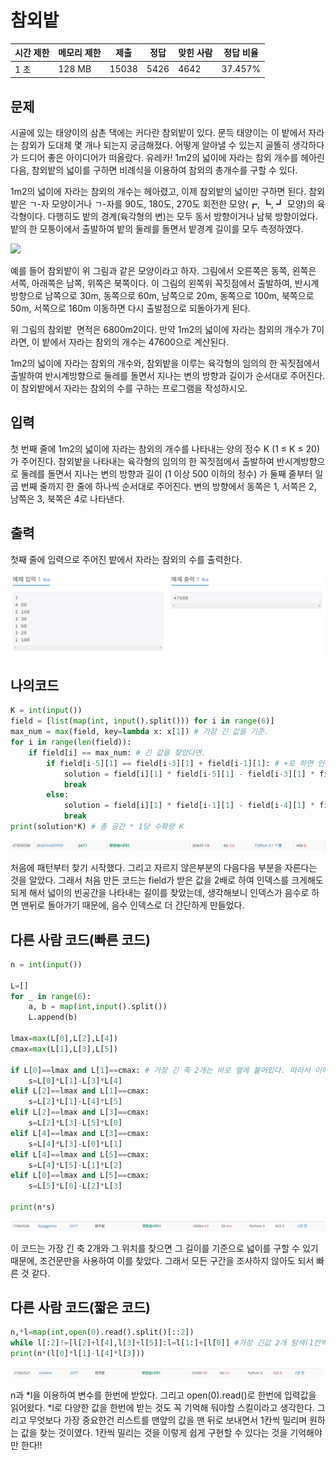 # 참외밭

| 시간 제한 | 메모리 제한 | 제출    | 정답   | 맞힌 사람 | 정답 비율   |
| ----- | ------ | ----- | ---- | ----- | ------- |
| 1 초   | 128 MB | 15038 | 5426 | 4642  | 37.457% |

## 문제

시골에 있는 태양이의 삼촌 댁에는 커다란 참외밭이 있다. 문득 태양이는 이 밭에서 자라는 참외가 도대체 몇 개나 되는지 궁금해졌다. 어떻게 알아낼 수 있는지 골똘히 생각하다가 드디어 좋은 아이디어가 떠올랐다. 유레카! 1m2의 넓이에 자라는 참외 개수를 헤아린 다음, 참외밭의 넓이를 구하면 비례식을 이용하여 참외의 총개수를 구할 수 있다.

1m2의 넓이에 자라는 참외의 개수는 헤아렸고, 이제 참외밭의 넓이만 구하면 된다. 참외밭은 ㄱ-자 모양이거나 ㄱ-자를 90도, 180도, 270도 회전한 모양(┏, ┗, ┛ 모양)의 육각형이다. 다행히도 밭의 경계(육각형의 변)는 모두 동서 방향이거나 남북 방향이었다. 밭의 한 모퉁이에서 출발하여 밭의 둘레를 돌면서 밭경계 길이를 모두 측정하였다.

![](https://www.acmicpc.net/upload/images/qqq.png)

예를 들어 참외밭이 위 그림과 같은 모양이라고 하자. 그림에서 오른쪽은 동쪽, 왼쪽은 서쪽, 아래쪽은 남쪽, 위쪽은 북쪽이다. 이 그림의 왼쪽위 꼭짓점에서 출발하여, 반시계방향으로 남쪽으로 30m, 동쪽으로 60m, 남쪽으로 20m, 동쪽으로 100m, 북쪽으로 50m, 서쪽으로 160m 이동하면 다시 출발점으로 되돌아가게 된다.

위 그림의 참외밭  면적은 6800m2이다. 만약 1m2의 넓이에 자라는 참외의 개수가 7이라면, 이 밭에서 자라는 참외의 개수는 47600으로 계산된다.

1m2의 넓이에 자라는 참외의 개수와, 참외밭을 이루는 육각형의 임의의 한 꼭짓점에서 출발하여 반시계방향으로 둘레를 돌면서 지나는 변의 방향과 길이가 순서대로 주어진다. 이 참외밭에서 자라는 참외의 수를 구하는 프로그램을 작성하시오.

## 입력

첫 번째 줄에 1m2의 넓이에 자라는 참외의 개수를 나타내는 양의 정수 K (1 ≤ K ≤ 20)가 주어진다. 참외밭을 나타내는 육각형의 임의의 한 꼭짓점에서 출발하여 반시계방향으로 둘레를 돌면서 지나는 변의 방향과 길이 (1 이상 500 이하의 정수) 가 둘째 줄부터 일곱 번째 줄까지 한 줄에 하나씩 순서대로 주어진다. 변의 방향에서 동쪽은 1, 서쪽은 2, 남쪽은 3, 북쪽은 4로 나타낸다.

## 출력

첫째 줄에 입력으로 주어진 밭에서 자라는 참외의 수를 출력한다.

![](20220817_백준2477_참외밭_assets/2022-08-16-16-38-08-image.png)

## 나의코드

```python
K = int(input())
field = [list(map(int, input().split())) for i in range(6)]
max_num = max(field, key=lambda x: x[1]) # 가장 긴 값을 기준.
for i in range(len(field)):
    if field[i] == max_num: # 긴 값을 찾았다면.
        if field[i-5][1] == field[i-3][1] + field[i-1][1]: # +로 하면 인덱스가 넘치지만 -로 하면 다쉬 맨뒤로 돌아갈 수 있어서 - 사용
            solution = field[i][1] * field[i-5][1] - field[i-3][1] * field[i-2][1] # 2번 움직이는 구간의 가운데 2부분을 곱하면 빈공간의 넓이
            break
        else:
            solution = field[i][1] * field[i-1][1] - field[i-4][1] * field[i-3][1]
            break
print(solution*K) # 총 공간 * 1당 수확량 K
```

![](20220817_백준2477_참외밭assets/2022-08-16-23-54-05-image.png)

처음에 패턴부터 찾기 시작했다. 그리고 자르지 않은부분의 다음다음 부분을 자른다는 것을 알았다. 그래서 처음 만든 코드는 field가 받은 값을 2배로 하여 인덱스를 크게해도 되게 해서 넓이의 빈공간을 나타내는 길이를 찾았는데, 생각해보니 인덱스가 음수로 하면 맨뒤로 돌아가기 때문에, 음수 인덱스로 더 간단하게 만들었다.

## 다른 사람 코드(빠른 코드)

```python
n = int(input())

L=[]
for _ in range(6):
    a, b = map(int,input().split())
    L.append(b)

lmax=max(L[0],L[2],L[4])
cmax=max(L[1],L[3],L[5])

if L[0]==lmax and L[1]==cmax: # 가장 긴 축 2개는 바로 옆에 붙어있다. 따라서 이에따라 넓이를 구할 수 있다. 
    s=L[0]*L[1]-L[3]*L[4]
elif L[2]==lmax and L[1]==cmax:
    s=L[2]*L[1]-L[4]*L[5]
elif L[2]==lmax and L[3]==cmax:
    s=L[2]*L[3]-L[5]*L[0]
elif L[4]==lmax and L[3]==cmax:
    s=L[4]*L[3]-L[0]*L[1]
elif L[4]==lmax and L[5]==cmax:
    s=L[4]*L[5]-L[1]*L[2]
elif L[0]==lmax and L[5]==cmax:
    s=L[5]*L[0]-L[2]*L[3]

print(n*s)
```

![](20220817_백준2477_참외밭assets/2022-08-17-19-09-18-image.png)

이 코드는 가장 긴 축 2개와 그 위치를 찾으면 그 길이를 기준으로 넓이를 구할 수 있기 때문에, 조건문만을 사용하여 이를 찾았다. 그래서 모든 구간을 조사하지 않아도 되서 빠른 것 같다.

## 다른 사람 코드(짧은 코드)

```python
n,*l=map(int,open(0).read().split()[::2])
while l[:2]!=[l[2]+l[4],l[3]+l[5]]:l=l[1:]+[l[0]] #가장 긴값 2개 탐색(1칸씩 밀린다 계속) 
print(n*(l[0]*l[1]-l[4]*l[3]))
```

![](20220817_백준2477_참외밭assets/2022-08-17-19-10-00-image.png)

n과 *l을 이용하여 변수를 한번에 받았다. 그리고 open(0).read()로 한번에 입력값을 읽어왔다. *l로 다양한 값을 한번에 받는 것도 꼭 기억해 둬야할 스킬이라고 생각한다. 그리고 무엇보다 가장 중요한건 리스트를 맨앞의 값을 맨 뒤로 보내면서 1칸씩 밀리며 원하는 값을 찾는 것이였다. 1칸씩 밀리는 것을 이렇게 쉽게 구현할 수 있다는 것을 기억해야만 한다!!
